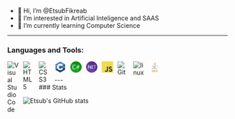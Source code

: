 - 👋 Hi, I’m @EtsubFikreab
- 👀 I’m interested in Artificial Inteligence and SAAS
- 🌱 I’m currently learning Computer Science
---
### Languages and Tools:
<img align="left" alt="Visual Studio Code" width="26px" src="https://cdn.jsdelivr.net/gh/devicons/devicon/icons/vscode/vscode-original.svg" style="padding-right:10px;" />
<img align="left" alt="HTML5" width="26px" src="https://cdn.jsdelivr.net/gh/devicons/devicon/icons/html5/html5-original.svg" style="padding-right:10px;" />
<img align="left" alt="CSS3" width="26px" src="https://cdn.jsdelivr.net/gh/devicons/devicon/icons/css3/css3-original.svg" style="padding-right:10px;" />
<img align="left" alt="C++" src="https://raw.githubusercontent.com/github/explore/180320cffc25f4ed1bbdfd33d4db3a66eeeeb358/topics/cpp/cpp.png" width="26px" style=" padding-right:10px;">
<img align="left" alt="Csharp" src="https://raw.githubusercontent.com/github/explore/80688e429a7d4ef2fca1e82350fe8e3517d3494d/topics/csharp/csharp.png" width="26px" style="  padding-right:10px;">
<img align="left" alt="Dotnet" width="26px" src="https://raw.githubusercontent.com/github/explore/93d8a67084f94b2a444e510199a6e7622e5b09a3/topics/dotnet/dotnet.png" style=" padding-right:10px;">
<img align="left" alt="javascript" src="https://raw.githubusercontent.com/github/explore/80688e429a7d4ef2fca1e82350fe8e3517d3494d/topics/javascript/javascript.png" width="26px" style=" padding-right:10px;">
<img align="left" alt="Git" width="26px" src="https://cdn.jsdelivr.net/gh/devicons/devicon/icons/git/git-original.svg" style="padding-right:10px;" />
<img align="left" alt="linux" src="https://upload.wikimedia.org/wikipedia/commons/3/35/Tux.svg" width="26px" style=" padding-right:10px;">
<img align="left" alt="java" src="https://raw.githubusercontent.com/github/explore/5b3600551e122a3277c2c5368af2ad5725ffa9a1/topics/java/java.png" width="26px" style=" padding-right:10px;">
<br/>
<br/>
---
<br/>
### Stats

![Etsub's GitHub stats](https://github-readme-stats.vercel.app/api?username=etsubfikreab&show_icons=true&theme=transparent)
<!---
EtsubFikreab/EtsubFikreab is a ✨ special ✨ repository because its `README.md` (this file) appears on your GitHub profile.
You can click the Preview link to take a look at your changes.
--->
